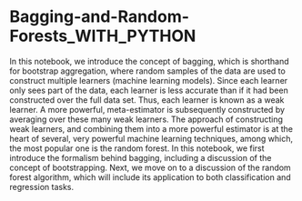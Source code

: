 # Bagging-and-Random-Forests_WITH_PYTHON
In this notebook, we introduce the concept of bagging, which is shorthand for bootstrap aggregation, where random samples of the data are used to construct multiple learners (machine learning models). Since each learner only sees part of the data, each learner is less accurate than if it had been constructed over the full data set. Thus, each learner is known as a weak learner. A more powerful, meta-estimator is subsequently constructed by averaging over these many weak learners. The approach of constructing weak learners, and combining them into a more powerful estimator is at the heart of several, very powerful machine learning techniques, among which, the most popular one is the random forest.  In this notebook, we first introduce the formalism behind bagging, including a discussion of the concept of bootstrapping. Next, we move on to a discussion of the random forest algorithm, which will include its application to both classification and regression tasks.
